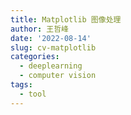 ```yaml
---
title: Matplotlib 图像处理
author: 王哲峰
date: '2022-08-14'
slug: cv-matplotlib
categories:
  - deeplearning
  - computer vision
tags:
  - tool
---
```


